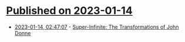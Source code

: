 # [Published on 2023-01-14](index.md)

* [2023-01-14, 02:47:07](https://news.ycombinator.com/item?id=34376884) - [Super-Infinite: The Transformations of John Donne](https://www.lrb.co.uk/the-paper/v45/n02/catherine-nicholson/batter-my-heart)
